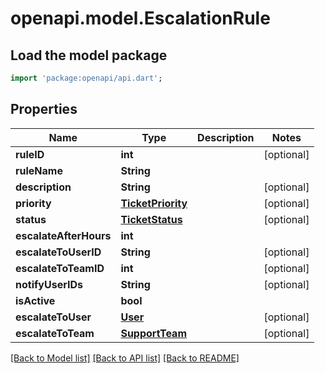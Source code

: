# openapi.model.EscalationRule

## Load the model package
```dart
import 'package:openapi/api.dart';
```

## Properties
Name | Type | Description | Notes
------------ | ------------- | ------------- | -------------
**ruleID** | **int** |  | [optional] 
**ruleName** | **String** |  | 
**description** | **String** |  | [optional] 
**priority** | [**TicketPriority**](TicketPriority.md) |  | [optional] 
**status** | [**TicketStatus**](TicketStatus.md) |  | [optional] 
**escalateAfterHours** | **int** |  | 
**escalateToUserID** | **String** |  | [optional] 
**escalateToTeamID** | **int** |  | [optional] 
**notifyUserIDs** | **String** |  | [optional] 
**isActive** | **bool** |  | 
**escalateToUser** | [**User**](User.md) |  | [optional] 
**escalateToTeam** | [**SupportTeam**](SupportTeam.md) |  | [optional] 

[[Back to Model list]](../README.md#documentation-for-models) [[Back to API list]](../README.md#documentation-for-api-endpoints) [[Back to README]](../README.md)


